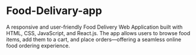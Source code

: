 # Food-Delivary-app
A responsive and user-friendly Food Delivery Web Application built with HTML, CSS, JavaScript, and React.js. The app allows users to browse food items, add them to a cart, and place orders—offering a seamless online food ordering experience.
